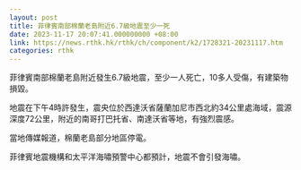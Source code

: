 ```yaml
---
layout: post
title: 菲律賓南部棉蘭老島附近6.7級地震至少一死
date: 2023-11-17 20:07:41.000000000 +08:00
link: https://news.rthk.hk/rthk/ch/component/k2/1728321-20231117.htm
categories: rthk
---
```


菲律賓南部棉蘭老島附近發生6.7級地震，至少一人死亡，10多人受傷，有建築物損毀。

地震在下午4時許發生，震央位於西達沃省薩蘭加尼市西北約34公里處海域，震源深度72公里，附近的南哥打巴托省、南達沃省等地，有強烈震感。

當地傳媒報道，棉蘭老島部分地區停電。

菲律賓地震機構和太平洋海嘯預警中心都預計，地震不會引發海嘯。
